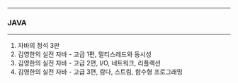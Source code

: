 -----
### JAVA
-----
1. 자바의 정석 3판
2. 김영한의 실전 자바 - 고급 1편, 멀티스레드와 동시성
3. 김영한의 실전 자바 - 고급 2편, I/O, 네트워크, 리플렉션
4. 김영한의 실전 자바 - 고급 3편, 람다, 스트림, 함수형 프로그래밍
